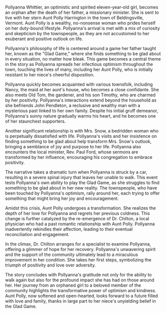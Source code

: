 Pollyanna Whittier, an optimistic and spirited eleven-year-old girl, becomes an orphan after the death of her father, a missionary minister. She is sent to live with her stern Aunt Polly Harrington in the town of Beldingsville, Vermont. Aunt Polly is a wealthy, no-nonsense woman who prides herself on her duty-bound lifestyle. Pollyanna's arrival is met with a mix of curiosity and skepticism by the townspeople, as they are not accustomed to her exuberant and positive outlook on life.

Pollyanna's philosophy of life is centered around a game her father taught her, known as the "Glad Game," where she finds something to be glad about in every situation, no matter how bleak. This game becomes a central theme in the story as Pollyanna spreads her infectious optimism throughout the town, touching the lives of many, including her Aunt Polly, who is initially resistant to her niece's cheerful disposition.

Pollyanna quickly becomes acquainted with various townsfolk, including Nancy, the maid at her aunt's house, who becomes a close confidante. She also meets Old Tom, the gardener, and his son Timothy, who are charmed by her positivity. Pollyanna's interactions extend beyond the household as she befriends John Pendleton, a reclusive and wealthy man with a mysterious past linked to her own family. Despite his initial gruff demeanor, Pollyanna's sunny nature gradually warms his heart, and he becomes one of her staunchest supporters.

Another significant relationship is with Mrs. Snow, a bedridden woman who is perpetually dissatisfied with life. Pollyanna's visits and her insistence on finding something to be glad about help transform Mrs. Snow's outlook, bringing a semblance of joy and purpose to her life. Pollyanna also encounters the local minister, Rev. Paul Ford, whose sermons are transformed by her influence, encouraging his congregation to embrace positivity.

The narrative takes a dramatic turn when Pollyanna is struck by a car, resulting in a severe spinal injury that leaves her unable to walk. This event tests Pollyanna's own ability to play the Glad Game, as she struggles to find something to be glad about in her new reality. The townspeople, who have been touched by Pollyanna's optimism, rally around her, each trying to offer something that might bring her joy and encouragement.

Amidst this crisis, Aunt Polly undergoes a transformation. She realizes the depth of her love for Pollyanna and regrets her previous coldness. This change is further catalyzed by the re-emergence of Dr. Chilton, a local physician who had a past romantic relationship with Aunt Polly. Pollyanna inadvertently rekindles their affection, leading to their eventual reconciliation and engagement.

In the climax, Dr. Chilton arranges for a specialist to examine Pollyanna, offering a glimmer of hope for her recovery. Pollyanna's unwavering spirit and the support of the community ultimately lead to a miraculous improvement in her condition. She takes her first steps, symbolizing the triumph of positivity and love over adversity.

The story concludes with Pollyanna's gratitude not only for the ability to walk again but also for the profound impact she has had on those around her. Her journey from an orphaned girl to a beloved member of the community highlights the transformative power of optimism and kindness. Aunt Polly, now softened and open-hearted, looks forward to a future filled with love and family, thanks in large part to her niece's unyielding belief in the Glad Game.